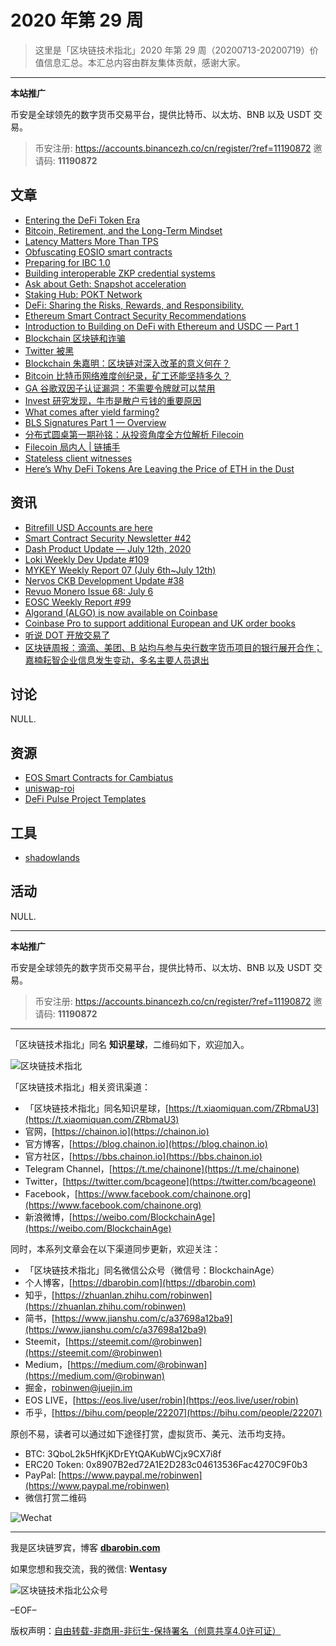 # 2020 年第 29 周

> 这里是「区块链技术指北」2020 年第 29 周（20200713-20200719）价值信息汇总。本汇总内容由群友集体贡献，感谢大家。

***

**本站推广**

币安是全球领先的数字货币交易平台，提供比特币、以太坊、BNB 以及 USDT 交易。

> 币安注册: https://accounts.binancezh.co/cn/register/?ref=11190872
> 邀请码: **11190872**

## 文章

* [Entering the DeFi Token Era](https://bbs.chainon.io/d/5997)
* [Bitcoin, Retirement, and the Long-Term Mindset](https://bbs.chainon.io/d/5998)
* [Latency Matters More Than TPS](https://bbs.chainon.io/d/5999)
* [Obfuscating EOSIO smart contracts](https://bbs.chainon.io/d/6000)
* [Preparing for IBC 1.0](https://bbs.chainon.io/d/6002)
* [Building interoperable ZKP credential systems](https://bbs.chainon.io/d/6004)
* [Ask about Geth: Snapshot acceleration](https://bbs.chainon.io/d/6005)
* [Staking Hub: POKT Network](https://bbs.chainon.io/d/6006)
* [DeFi: Sharing the Risks, Rewards, and Responsibility.](https://bbs.chainon.io/d/6008)
* [Ethereum Smart Contract Security Recommendations](https://bbs.chainon.io/d/6012)
* [Introduction to Building on DeFi with Ethereum and USDC — Part 1](https://bbs.chainon.io/d/6014)
* [Blockchain 区块链和诈骗](https://bbs.chainon.io/d/6017)
* [Twitter 被黑](https://bbs.chainon.io/d/6019)
* [Blockchain 朱嘉明：区块链对深入改革的意义何在？](https://bbs.chainon.io/d/6020)
* [Bitcoin 比特币网络难度创纪录，矿工还能坚持多久？](https://bbs.chainon.io/d/6021)
* [GA 谷歌双因子认证漏洞：不需要令牌就可以禁用](https://bbs.chainon.io/d/6022)
* [Invest 研究发现，牛市是散户亏钱的重要原因](https://bbs.chainon.io/d/6028)
* [What comes after yield farming?](https://bbs.chainon.io/d/6029)
* [BLS Signatures Part 1 — Overview](https://bbs.chainon.io/d/6030)
* [分布式圆桌第一期孙铭：从投资角度全方位解析 Filecoin](https://bbs.chainon.io/d/6031)
* [Filecoin 局内人 | 链捕手](https://bbs.chainon.io/d/6032)
* [Stateless client witnesses](https://bbs.chainon.io/d/6033)
* [Here’s Why DeFi Tokens Are Leaving the Price of ETH in the Dust](https://bbs.chainon.io/d/6034)

## 资讯

* [Bitrefill USD Accounts are here](https://bbs.chainon.io/d/5996)
* [Smart Contract Security Newsletter #42](https://bbs.chainon.io/d/6001)
* [Dash Product Update — July 12th, 2020](https://bbs.chainon.io/d/6003)
* [Loki Weekly Dev Update #109](https://bbs.chainon.io/d/6007)
* [MYKEY Weekly Report 07 (July 6th~July 12th)](https://bbs.chainon.io/d/6009)
* [Nervos CKB Development Update #38](https://bbs.chainon.io/d/6010)
* [Revuo Monero Issue 68: July 6](https://bbs.chainon.io/d/6011)
* [EOSC Weekly Report #99](https://bbs.chainon.io/d/6013)
* [Algorand (ALGO) is now available on Coinbase](https://bbs.chainon.io/d/6015)
* [Coinbase Pro to support additional European and UK order books](https://bbs.chainon.io/d/6016)
* [听说 DOT 开放交易了](https://bbs.chainon.io/d/6018)
* [区块链周报：滴滴、美团、B 站均与参与央行数字货币项目的银行展开合作；嘉楠耘智企业信息发生变动，多名主要人员退出](https://bbs.chainon.io/d/6023)

## 讨论

NULL.

## 资源

* [EOS Smart Contracts for Cambiatus](https://bbs.chainon.io/d/6024)
* [uniswap-roi](https://bbs.chainon.io/d/6025)
* [DeFi Pulse Project Templates](https://bbs.chainon.io/d/6026)

## 工具

* [shadowlands](https://bbs.chainon.io/d/6027)

## 活动

NULL.

***

**本站推广**

币安是全球领先的数字货币交易平台，提供比特币、以太坊、BNB 以及 USDT 交易。

> 币安注册: https://accounts.binancezh.co/cn/register/?ref=11190872
> 邀请码: **11190872**

***

「区块链技术指北」同名 **知识星球**，二维码如下，欢迎加入。

![区块链技术指北](https://cdn.dbarobin.com/3YzonTR.png)

「区块链技术指北」相关资讯渠道：

* 「区块链技术指北」同名知识星球，[https://t.xiaomiquan.com/ZRbmaU3](https://t.xiaomiquan.com/ZRbmaU3)
* 官网，[https://chainon.io](https://chainon.io)
* 官方博客，[https://blog.chainon.io](https://blog.chainon.io)
* 官方社区，[https://bbs.chainon.io](https://bbs.chainon.io)
* Telegram Channel，[https://t.me/chainone](https://t.me/chainone)
* Twitter，[https://twitter.com/bcageone](https://twitter.com/bcageone)
* Facebook，[https://www.facebook.com/chainone.org](https://www.facebook.com/chainone.org)
* 新浪微博，[https://weibo.com/BlockchainAge](https://weibo.com/BlockchainAge)

同时，本系列文章会在以下渠道同步更新，欢迎关注：

* 「区块链技术指北」同名微信公众号（微信号：BlockchainAge）
* 个人博客，[https://dbarobin.com](https://dbarobin.com)
* 知乎，[https://zhuanlan.zhihu.com/robinwen](https://zhuanlan.zhihu.com/robinwen)
* 简书，[https://www.jianshu.com/c/a37698a12ba9](https://www.jianshu.com/c/a37698a12ba9)
* Steemit，[https://steemit.com/@robinwen](https://steemit.com/@robinwen)
* Medium，[https://medium.com/@robinwan](https://medium.com/@robinwan)
* 掘金，[robinwen@juejin.im](https://juejin.im/user/5673ccae60b2260ee435f89a/posts)
* EOS LIVE，[https://eos.live/user/robin](https://eos.live/user/robin)
* 币乎，[https://bihu.com/people/22207](https://bihu.com/people/22207)

原创不易，读者可以通过如下途径打赏，虚拟货币、美元、法币均支持。

* BTC: 3QboL2k5HfKjKDrEYtQAKubWCjx9CX7i8f
* ERC20 Token: 0x8907B2ed72A1E2D283c04613536Fac4270C9F0b3
* PayPal: [https://www.paypal.me/robinwen](https://www.paypal.me/robinwen)
* 微信打赏二维码

![Wechat](https://cdn.dbarobin.com/SzoNl5b.jpg)

***

我是区块链罗宾，博客 **[dbarobin.com](https://dbarobin.com/)**

如果您想和我交流，我的微信: **Wentasy**

![区块链技术指北公众号](https://cdn.dbarobin.com/w0wignb.png)

–EOF–

版权声明：[自由转载-非商用-非衍生-保持署名（创意共享4.0许可证）](http://creativecommons.org/licenses/by-nc-nd/4.0/deed.zh)